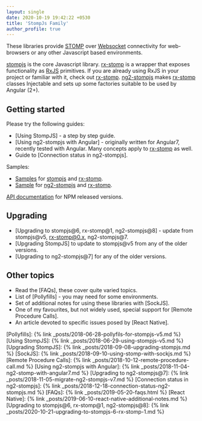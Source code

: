 ```yaml
---
layout: single
date: 2020-10-19 19:42:22 +0530
title: 'StompJs Family'
author_profile: true
---
```


These libraries provide [STOMP] over
[Websocket] connectivity for web-browsers or any other Javascript based
environments.

[stompjs] is the core Javascript library.
[rx-stomp] is a wrapper that exposes functionality as [RxJS] primitives.
If you are already using RxJS in your project or familiar with it,
check out [rx-stomp].
[ng2-stompjs] makes [rx-stomp] classes Injectable and sets up some factories
suitable to be used by Angular (2+).

## Getting started

Please try the following guides:

- [Using StompJS] - a step by step guide.
- [Using ng2-stompjs with Angular] - originally written for Angular7,
  recently tested with Angular.
  Many concepts apply to [rx-stomp] as well.
- Guide to [Connection status in ng2-stompjs].

Samples:

- [Samples](https://github.com/stomp-js/samples/) for [stompjs] and [rx-stomp].
- [Sample](https://github.com/stomp-js/ng2-stompjs-angular7) for [ng2-stompjs] and [rx-stomp].

[API documentation](/api-docs/latest/) for NPM released versions.

## Upgrading

- [Upgrading to stompjs@6, rx-stomp@1, ng2-stompjs@8] - update from
  stompjs@v5, rx-stomp@0.x, ng2-stompjs@7.
- [Upgrading StompJS] to update to stompjs@v5 from any of the older versions.
- [Upgrading to ng2-stompjs@7] for any of the older versions.

## Other topics

- Read the [FAQs], these cover quite varied topics.
- List of [Pollyfills] - you may need for some environments.
- Set of additional notes for using these libraries with [SockJS].
- One of my favourites, but not widely used, special support for
  [Remote Procedure Calls].
- An article devoted to specific issues posed by [React Native].

[stomp]: https://stomp.github.io/index.html
[websocket]: https://developer.mozilla.org/en-US/docs/Web/API/WebSocket
[rxjs]: https://github.com/ReactiveX/RxJS
[stompjs]: https://github.com/stomp-js/stompjs
[rx-stomp]: https://github.com/stomp-js/rx-stomp
[ng2-stompjs]: https://github.com/stomp-js/ng2-stompjs

[Pollyfills]: {% link _posts/2018-06-28-pollyfils-for-stompjs-v5.md %}
[Using StompJS]: {% link _posts/2018-06-29-using-stompjs-v5.md %}
[Upgrading StompJS]: {% link _posts/2018-09-08-upgrading-stompjs.md %}
[SockJS]: {% link _posts/2018-09-10-using-stomp-with-sockjs.md %}
[Remote Procedure Calls]: {% link _posts/2018-10-12-remote-procedure-call.md %}
[Using ng2-stompjs with Angular]: {% link _posts/2018-11-04-ng2-stomp-with-angular7.md %}
[Upgrading to ng2-stompjs@7]: {% link _posts/2018-11-05-migrate-ng2-stompjs-v7.md %}
[Connection status in ng2-stompjs]: {% link _posts/2018-12-18-connection-status-ng2-stompjs.md %}
[FAQs]: {% link _posts/2019-05-20-faqs.html %}
[React Native]: {% link _posts/2019-06-10-react-native-additional-notes.md %}
[Upgrading to stompjs@6, rx-stomp@1, ng2-stompjs@8]: {% link _posts/2020-10-21-upgrading-to-stompjs-6-rx-stomp-1.md %}
